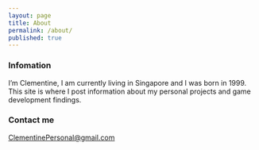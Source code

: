 ```yaml
---
layout: page
title: About
permalink: /about/
published: true
---
```

### Infomation

I’m Clementine, I am currently living in Singapore and I was born in 1999.
This site is where I post information about my personal projects and game development findings. 

### Contact me

[ClementinePersonal@gmail.com](mailto:ClementinePersonal@gmail.com)
